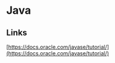 # Java

## Links

[https://docs.oracle.com/javase/tutorial/](https://docs.oracle.com/javase/tutorial/)
